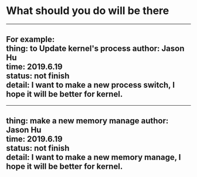 # What should you do will be there  
----  
For example:  
thing: to Update kernel's process
author: Jason Hu  
time: 2019.6.19  
status: not finish  
detail: I want to make a new process switch, I hope it will be better for kernel.  
----
----  
thing: make a new memory manage
author: Jason Hu  
time: 2019.6.19  
status: not finish  
detail: I want to make a new memory manage, I hope it will be better for kernel.  
----
